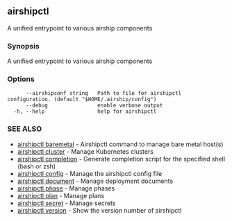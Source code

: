 ## airshipctl

A unified entrypoint to various airship components

### Synopsis

A unified entrypoint to various airship components

### Options

```
      --airshipconf string   Path to file for airshipctl configuration. (default "$HOME/.airship/config")
      --debug                enable verbose output
  -h, --help                 help for airshipctl
```

### SEE ALSO

* [airshipctl baremetal](airshipctl_baremetal.md)	 - Airshipctl command to manage bare metal host(s)
* [airshipctl cluster](airshipctl_cluster.md)	 - Manage Kubernetes clusters
* [airshipctl completion](airshipctl_completion.md)	 - Generate completion script for the specified shell (bash or zsh)
* [airshipctl config](airshipctl_config.md)	 - Manage the airshipctl config file
* [airshipctl document](airshipctl_document.md)	 - Manage deployment documents
* [airshipctl phase](airshipctl_phase.md)	 - Manage phases
* [airshipctl plan](airshipctl_plan.md)	 - Manage plans
* [airshipctl secret](airshipctl_secret.md)	 - Manage secrets
* [airshipctl version](airshipctl_version.md)	 - Show the version number of airshipctl

